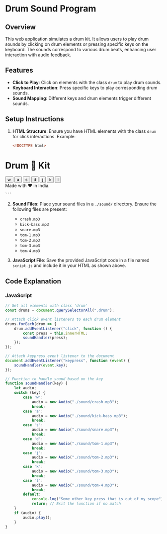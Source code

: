 # Drum Sound Program

## Overview

This web application simulates a drum kit. It allows users to play drum sounds by clicking on drum elements or pressing specific keys on the keyboard. The sounds correspond to various drum beats, enhancing user interaction with audio feedback.

## Features

- **Click to Play**: Click on elements with the class `drum` to play drum sounds.
- **Keyboard Interaction**: Press specific keys to play corresponding drum sounds.
- **Sound Mapping**: Different keys and drum elements trigger different sounds.

## Setup Instructions

1. **HTML Structure**: Ensure you have HTML elements with the class `drum` for click interactions. Example:

    ```html
    <!DOCTYPE html>
<html lang="en" dir="ltr">

<head>
  <meta charset="utf-8">
  <title>Drum Kit</title>
  <link rel="stylesheet" href="styles.css">
  <link href="https://fonts.googleapis.com/css?family=Arvo" rel="stylesheet">
</head>

<body>

  <h1 id="title">Drum 🥁 Kit</h1>
  <div class="set">
    <button class="w drum">w</button>
    <button class="a drum">a</button>
    <button class="s drum">s</button>
    <button class="d drum">d</button>
    <button class="j drum">j</button>
    <button class="k drum">k</button>
    <button class="l drum">l</button>
  </div>


  <footer>
    Made with ❤️ in India.
  </footer>
  <script src="index.js"></script>
</body>

</html>

    ```

2. **Sound Files**: Place your sound files in a `./sound/` directory. Ensure the following files are present:
    - `crash.mp3`
    - `kick-bass.mp3`
    - `snare.mp3`
    - `tom-1.mp3`
    - `tom-2.mp3`
    - `tom-3.mp3`
    - `tom-4.mp3`

3. **JavaScript File**: Save the provided JavaScript code in a file named `script.js` and include it in your HTML as shown above.

## Code Explanation

### JavaScript

```javascript
// Get all elements with class 'drum'
const drums = document.querySelectorAll(".drum");

// Attach click event listeners to each drum element
drums.forEach(drum => {
    drum.addEventListener("click", function () {
        const press = this.innerHTML;
        soundHandler(press);
    });
});

// Attach keypress event listener to the document
document.addEventListener("keypress", function (event) {
    soundHandler(event.key);
});

// Function to handle sound based on the key
function soundHandler(key) {
    let audio;
    switch (key) {
        case 'w': 
            audio = new Audio("./sound/crash.mp3");
            break;
        case 'a':
            audio = new Audio("./sound/kick-bass.mp3");
            break;
        case 's':
            audio = new Audio("./sound/snare.mp3");
            break;
        case 'd':
            audio = new Audio("./sound/tom-1.mp3");
            break;
        case 'j':
            audio = new Audio("./sound/tom-2.mp3");
            break;
        case 'k':
            audio = new Audio("./sound/tom-3.mp3");
            break;                
        case 'l':
            audio = new Audio("./sound/tom-4.mp3");
            break;
        default:
            console.log("Some other key press that is out of my scope");
            return; // Exit the function if no match
    }
    if (audio) {
        audio.play();
    }
}
